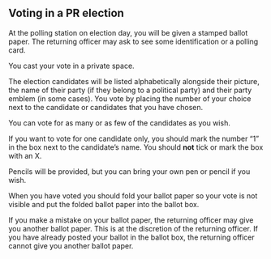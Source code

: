 ##  Voting in a PR election

At the polling station on election day, you will be given a stamped ballot
paper. The returning officer may ask to see some identification or a polling
card.

You cast your vote in a private space.

The election candidates will be listed alphabetically alongside their picture,
the name of their party (if they belong to a political party) and their party
emblem (in some cases). You vote by placing the number of your choice next to
the candidate or candidates that you have chosen.

You can vote for as many or as few of the candidates as you wish.

If you want to vote for one candidate only, you should mark the number “1” in
the box next to the candidate’s name. You should **not** tick or mark the box
with an X.

Pencils will be provided, but you can bring your own pen or pencil if you
wish.

When you have voted you should fold your ballot paper so your vote is not
visible and put the folded ballot paper into the ballot box.

If you make a mistake on your ballot paper, the returning officer may give you
another ballot paper. This is at the discretion of the returning officer. If
you have already posted your ballot in the ballot box, the returning officer
cannot give you another ballot paper.
